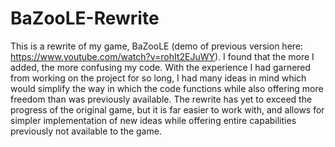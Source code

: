 # BaZooLE-Rewrite

This is a rewrite of my game, BaZooLE (demo of previous version here: https://www.youtube.com/watch?v=rohIt2EJuWY). I found that the more I added, the more confusing my code. With the experience I had garnered from working on the project for so long, I had many ideas in mind which would simplify the way in which the code functions while also offering more freedom than was previously available. The rewrite has yet to exceed the progress of the original game, but it is far easier to work with, and allows for simpler implementation of new ideas while offering entire capabilities previously not available to the game.

